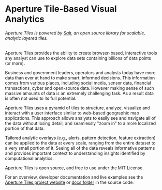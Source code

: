 Aperture Tile-Based Visual Analytics
==============

###### Aperture Tiles is powered by [Salt](http://uncharted.software/salt/), an open source library for scalable, analytic layered tiles. ######

Aperture Tiles provides the ability to create browser-based, interactive tools any analyst can use to explore data sets containing billions of data points (or more).

Business and government leaders, operators and analysts today have more data than ever at hand to make smart, informed decisions. This information comes from various places, including social media, sensor data, financial transactions, cyber and open-source data. However making sense of such massive amounts of data is an extremely challenging task. As a result data is often not used to its full potential.

Aperture Tiles uses a pyramid of tiles to structure, analyze, visualize and interact with a user interface similar to web-based geographic map applications. This approach allows analysts to easily see and navigate all of the data without losing detail, and seamlessly "zoom in" to a more localized portion of that data.

Tailored analytic overlays (e.g., alerts, pattern detection, feature extraction) can be applied to the data at every scale, ranging from the entire dataset to a very small portion of it. Seeing all of the data reveals informative patterns and provides important context to understanding insights identified by computational analytics.

Aperture Tiles is open source, and free to use under the MIT License.

For an overview, developer documentation and live examples see the [Aperture Tiles project website](https://aperturetiles.com) or [docs folder](docs/src/) in the source code.